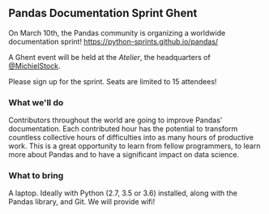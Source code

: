 ## Pandas Documentation Sprint Ghent

On March 10th, the Pandas community is organizing a worldwide documentation sprint! https://python-sprints.github.io/pandas/

A Ghent event will be held at the *Atelier*, the headquarters of [@MichielStock](https://github.com/MichielStock).

Please sign up for the sprint. Seats are limited to 15 attendees!

### What we'll do

Contributors throughout the world are going to improve Pandas' documentation. Each contributed hour has the potential to transform countless collective hours of difficulties into as many hours of productive work. This is a great opportunity to learn from fellow programmers, to learn more about Pandas and to have a significant impact on data science.

### What to bring

A laptop. Ideally with Python (2.7, 3.5 or 3.6) installed, along with the Pandas library, and Git. We will provide wifi!

